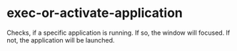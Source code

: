 exec-or-activate-application
============================

Checks, if a specific application is running. If so, the window will focused. If not, the application will be launched.
